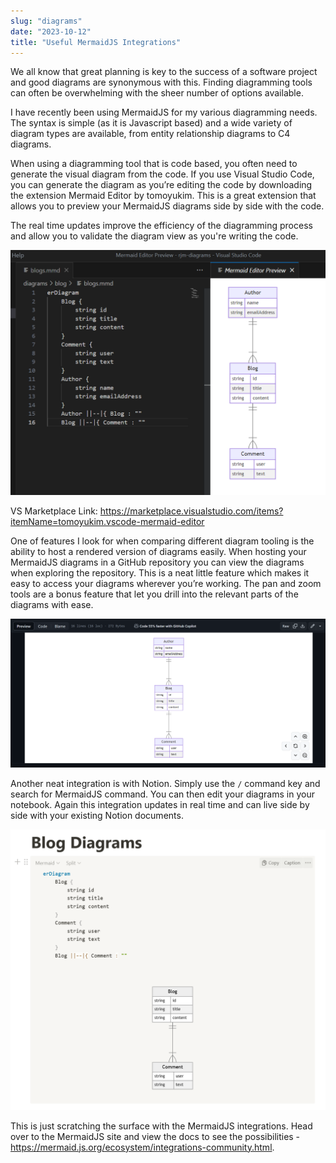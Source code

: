 ```yaml
---
slug: "diagrams"
date: "2023-10-12"
title: "Useful MermaidJS Integrations"
---
```


We all know that great planning is key to the success of a software project and good diagrams are synonymous with this. Finding diagramming tools can often be overwhelming with the sheer number of options available.  

I have recently been using MermaidJS for my various diagramming needs. The syntax is simple (as it is Javascript based) and a wide variety of diagram types are available, from entity relationship diagrams to C4 diagrams.

When using a diagramming tool that is code based, you often need to generate the visual diagram from the code. If you use Visual Studio Code, you can generate the diagram as you’re editing the code by downloading the extension Mermaid Editor by tomoyukim. This is a great extension that allows you to preview your MermaidJS diagrams side by side with the code.

The real time updates improve the efficiency of the diagramming process and allow you to validate the diagram view as you're writing the code.

![VS Code](../images/mermaid_01.png)

VS Marketplace Link: https://marketplace.visualstudio.com/items?itemName=tomoyukim.vscode-mermaid-editor 

One of features I look for when comparing different diagram tooling is the ability to host a rendered version of diagrams easily. When hosting your MermaidJS diagrams in a GitHub repository you can view the diagrams when exploring the repository. This is a neat little feature which makes it easy to access your diagrams wherever you’re working. The pan and zoom tools are a bonus feature that let you drill into the relevant parts of the diagrams with ease.

![Github](../images/mermaid_02.png)

Another neat integration is with Notion. Simply use the `/` command key and search for MermaidJS command. You can then edit your diagrams in your notebook. Again this integration updates in real time and can live side by side with your existing Notion documents.

![Github](../images/mermaid_03.png)

This is just scratching the surface with the MermaidJS integrations. Head over to the MermaidJS site and view the docs to see the possibilities - https://mermaid.js.org/ecosystem/integrations-community.html.